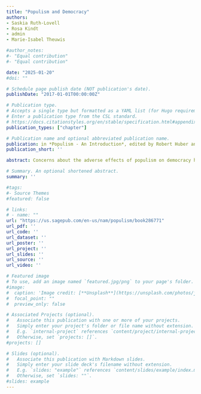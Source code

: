```yaml
---
title: "Populism and Democracy"
authors:
- Saskia Ruth-Lovell
- Rosa Kindt
- admin
- Marie-Isabel Theuwis

#author_notes:
#- "Equal contribution"
#- "Equal contribution"

date: "2025-01-20"
#doi: ""

# Schedule page publish date (NOT publication's date).
publishDate: "2017-01-01T00:00:00Z"

# Publication type.
# Accepts a single type but formatted as a YAML list (for Hugo requirements).
# Enter a publication type from the CSL standard.
# https://docs.citationstyles.org/en/stable/specification.html#appendix-iii-types
publication_types: ["chapter"]

# Publication name and optional abbreviated publication name.
publication: in *Populism - An Introduction*, edited by Robert Huber and Michael Jankowski
publication_short: ''

abstract: Concerns about the adverse effects of populism on democracy have come into focus more and more in recent years. We observe plenty of anecdotal evidence in line with the view that populism has negative effects on the quality of democracy. For example, several right-wing populist parties, like the National Rally in France or the Forum for Democracy in the Netherlands, openly argue in favor of undermining minority rights – such as rights of migrants. Moreover, prominent chief executives around the world – like Evo Morales in Bolivia or Victor Orbán in Hungary – actively undermine established democratic norms – by attacking the media, politicizing the judiciary, or raising claims of electoral fraud against unfavorable election results. Despite this anecdotal evidence and the portrayal of populists in public debate, we need systematic and scientific evidence to effectively judge if and to what extent populists are a threat to democracy. Beyond outlining the threats that populism may pose to democracy, we also need to consider potential positive effects populism can have on democracy, a theme that is often overlooked in popular debates. This chapter will explore why populism is considered a threat or corrective to different understandings of democracy as well as the role correlates of populism play in driving the relationship. Thereby, students obtain insights into the concept of democracy, the ideational approach to populism as well as the relationship between these two complex concepts.

# Summary. An optional shortened abstract.
summary: ''

#tags:
#- Source Themes
#featured: false

# links:
# - name: ""
url: "https://us.sagepub.com/en-us/nam/populism/book286771"
url_pdf: ''
url_code: ''
url_dataset: ''
url_poster: ''
url_project: ''
url_slides: ''
url_source: ''
url_video: ''

# Featured image
# To use, add an image named `featured.jpg/png` to your page's folder. 
#image:
#  caption: 'Image credit: [**Unsplash**](https://unsplash.com/photos/jdD8gXaTZsc)'
#  focal_point: ""
#  preview_only: false

# Associated Projects (optional).
#   Associate this publication with one or more of your projects.
#   Simply enter your project's folder or file name without extension.
#   E.g. `internal-project` references `content/project/internal-project/index.md`.
#   Otherwise, set `projects: []`.
#projects: []

# Slides (optional).
#   Associate this publication with Markdown slides.
#   Simply enter your slide deck's filename without extension.
#   E.g. `slides: "example"` references `content/slides/example/index.md`.
#   Otherwise, set `slides: ""`.
#slides: example
---
```

